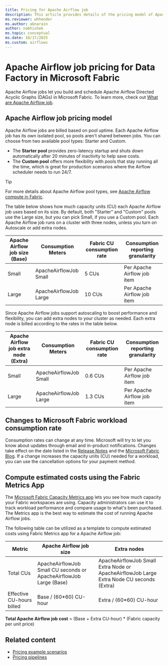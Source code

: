 ```yaml
---
title: Pricing for Apache Airflow job
description: This article provides details of the pricing model of Apache Airflow job for Data Factory in Microsoft Fabric.
ms.reviewer: whhender
ms.author: abnarain
author: nabhishek
ms.topic: conceptual
ms.date: 10/17/2025
ms.custom: airflows
---
```


# Apache Airflow job pricing for Data Factory in Microsoft Fabric

Apache Airflow jobs let you build and schedule Apache Airflow Directed Acyclic Graphs (DAGs) in Microsoft Fabric. To learn more, check out [What are Apache Airflow job](apache-airflow-jobs-concepts.md).

## Apache Airflow job pricing model

Apache Airflow jobs are billed based on pool uptime. Each Apache Airflow job has its own isolated pool, so pools aren't shared between jobs. You can choose from two available pool types: Starter and Custom.

- The **Starter pool** provides zero-latency startup and shuts down automatically after 20 minutes of inactivity to help save costs.
- The **Custom pool** offers more flexibility with pools that stay running all the time, which is great for production scenarios where the Airflow scheduler needs to run 24/7.

>[!TIP]
> For more details about Apache Airflow pool types, see [Apache Airflow compute in Fabric](apache-airflow-compute.md).

The table below shows how much capacity units (CU) each Apache Airflow job uses based on its size. By default, both "Starter" and "Custom" pools use the Large size, but you can pick Small, if you use a Custom pool. Each Apache Airflow job runs on a cluster with three nodes, unless you turn on Autoscale or add extra nodes.

|Apache Airflow job  size (Base)  |Consumption Meters  |Fabric CU consumption rate  |Consumption reporting granularity      |
|---------|---------|---------|---------|
|Small     | ApacheAirflowJob Small | 5 CUs         | Per Apache Airflow job item |
|Large     | ApacheAirflowJob  Large | 10 CUs        | Per Apache Airflow job item |

Since Apache Airflow jobs support autoscaling to boost performance and flexibility, you can add extra nodes to your cluster as needed. Each extra node is billed according to the rates in the table below.


| Apache Airflow job extra node (Extra) | Consumption Meters | Fabric CU consumption rate | Consumption reporting granularity |
| ------------------------------------------ | ------------------ | -------------------------- | --------------------------------- |
| Small                                      | ApacheAirflowJob  Small | 0.6 CUs                    | Per Apache Airflow job item       |
| Large                                      | ApacheAirflowJob  Large | 1.3 CUs                    | Per Apache Airflow job item       |

## Changes to Microsoft Fabric workload consumption rate

Consumption rates can change at any time. Microsoft will try to let you know about updates through email and in-product notifications. Changes take effect on the date listed in the [Release Notes](https://aka.ms/fabricrm) and the [Microsoft Fabric Blog](https://blog.fabric.microsoft.com/blog/). If a change increases the capacity units (CU) needed for a workload, you can use the cancellation options for your payment method.

## Compute estimated costs using the Fabric Metrics App

The [Microsoft Fabric Capacity Metrics app](../enterprise/metrics-app.md) lets you see how much capacity your Fabric workspaces are using. Capacity administrators can use it to track workload performance and compare usage to what's been purchased. The Metrics app is the best way to estimate the cost of running Apache Airflow jobs. 


The following table can be utilized as a template to compute estimated costs using Fabric Metrics app for a Apache Airflow job:

|Metric  |Apache Airflow job size  | Extra nodes  |
|---------|---------|---------|
|Total CUs     | ApacheAirflowJob Small CU seconds or ApacheAirflowJob Large (Base) | ApacheAirflowJob Small Extra Node or ApacheAirflowJob Large Extra Node CU seconds (Extra) |
|Effective CU-hours billed      | Base / (60*60)  CU-hour | Extra / (60*60)  CU-hour |

**Total Apache Airflow job cost** = (Base + Extra CU-hour) * (Fabric capacity per unit price)

## Related content

- [Pricing example scenarios](pricing-overview.md#pricing-examples)
- [Pricing pipelines](pricing-pipelines.md)
